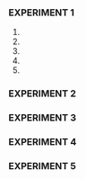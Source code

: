 ### EXPERIMENT 1
1. 
2. 
3. 
4. 
5.   
### EXPERIMENT 2  
### EXPERIMENT 3  
### EXPERIMENT 4  
### EXPERIMENT 5  